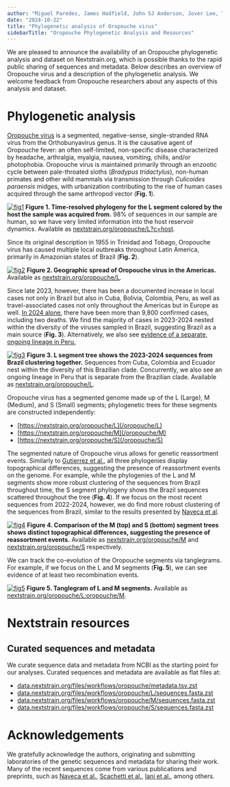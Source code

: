 ```yaml
---
author: "Miguel Paredes, James Hadfield, John SJ Anderson, Jover Lee, Trevor Bedford"
date: "2024-10-22"
title: "Phylogenetic analysis of Oropouche virus"
sidebarTitle: "Oropouche Phylogenetic Analysis and Resources"
---
```


We are pleased to announce the availability of an Oropouche phylogenetic analysis and dataset on Nextstrain.org, which is possible thanks to the rapid public sharing of sequences and metadata. Below describes an overview of Oropouche virus and a description of the phylogenetic analysis. We welcome feedback from Oropouche researchers about any aspects of this analysis and dataset.

# Phylogenetic analysis

[Oropouche virus](https://www.sciencedirect.com/science/article/pii/S016817022400011X#sec0003) is a segmented, negative-sense, single-stranded RNA virus from the Orthobunyavirus genus. It is the causative agent of Oropouche fever: an often self-limited, non-specific disease characterized by headache, arthralgia, myalgia, nausea, vomiting, chills, and/or photophobia. Oropouche virus is maintained primarily through an enzootic cycle between pale-throated sloths (_Bradypus tridactylus_), non-human primates and other wild mammals via transmission through _Culicoides paraensis_ midges, with urbanization contributing to the rise of human cases acquired through the same arthropod vector (**Fig. 1**).

[![fig1](/blog/img/oropouche_host_view.png)](/oropouche/L?c=host)
**Figure 1.  Time-resolved phylogeny for the L segment colored by the host the sample was acquired from.** 98% of sequences in our sample are human, so we have very limited information into the host reservoir dynamics. Available as [nextstrain.org/oropouche/L?c=host](/oropouche/L?c=host).

Since its original description in 1955 in Trinidad and Tobago, Oropouche virus has caused multiple local outbreaks throughout Latin America, primarily in Amazonian states of Brazil (**Fig. 2**).

[![fig2](/blog/img/oropouche_country_map.png)](/oropouche/L)
**Figure 2. Geographic spread of Oropouche virus in the Americas.** Available as [nextstrain.org/oropouche/L](/oropouche/L).

Since late 2023, however, there has been a documented increase in local cases not only in Brazil but also in Cuba, Bolivia, Colombia, Peru, as well as travel-associated cases not only throughout the Americas but in Europe as well. [In 2024 alone](https://www.paho.org/en/documents/epidemiological-update-oropouche-americas-region-6-september-2024), there have been more than 9,800 confirmed cases, including two deaths. We find the majority of cases in 2023-2024 nested within the diversity of the viruses sampled in Brazil, suggesting Brazil as a main source (**Fig. 3**). Alternatively, we also see [evidence of a separate, ongoing lineage in Peru.](/staging/oropouche/L?f_country=Peru)

[![fig3](/blog/img/oropouche_recent_seqs.png)](/oropouche/L)
**Figure 3. L segment tree shows the 2023-2024 sequences from Brazil clustering together.** Sequences from Cuba, Colombia and Ecuador nest within the diversity of this Brazilian clade. Concurrently, we also see an ongoing lineage in Peru that is separate from the Brazilian clade. Available as [nextstrain.org/oropouche/L](/oropouche/L).

Oropouche virus has a segmented genome made up of the L (Large), M (Medium), and S (Small) segments; phylogenetic trees for these segments are constructed independently:
- [https://nextstrain.org/oropouche/L](/oropouche/L)
- [https://nextstrain.org/oropouche/M](/oropouche/M)
- [https://nextstrain.org/oropouche/S](/oropouche/S)

The segmented nature of Oropouche virus allows for genetic reassortment events. Similarly to [Gutierrez et al.](https://pmc.ncbi.nlm.nih.gov/articles/PMC7022353/), all three phylogenies display topographical differences, suggesting the presence of reassortment events on the genome. For example, while the phylogenies of the L and M segments show more robust clustering of the sequences from Brazil throughout time, the S segment phylogeny shows the Brazil sequences scattered throughout the tree  (**Fig. 4**). If we focus on the most recent sequences from 2022-2024, however, we do find more robust clustering of the sequences from Brazil, similar to the results presented by [Naveca et al](https://www.nature.com/articles/s41591-024-03300-3).

[![fig4](/blog/img/oropouche_s_and_m_segment.png)](/oropouche/M)
**Figure 4. Comparison of the M (top) and S (bottom) segment trees shows distinct topographical differences, suggesting the presence of reassortment events.** Available as [nextstrain.org/oropouche/M](/oropouche/M) and [nextstrain.org/oropouche/S](/oropouche/S) respectively.

We can track the co-evolution of the Oropouche segments via tanglegrams. For example, if we focus on the L and M segments (**Fig. 5**), we can see evidence of at least two recombination events.

[![fig5](/blog/img/oropouche_tanglegram.png)](/oropouche/L:oropouche/M)
**Figure 5. Tanglegram of L and M segments.** Available as [nextstrain.org/oropouche/L:oropouche/M](/oropouche/L:oropouche/M).

# Nextstrain resources

## Curated sequences and metadata

We curate sequence data and metadata from NCBI as the starting point for our analyses. Curated sequences and metadata are available as flat files at:

* [data.nextstrain.org/files/workflows/oropouche/metadata.tsv.zst](https://data.nextstrain.org/files/workflows/oropouche/metadata.tsv.zst)
* [data.nextstrain.org/files/workflows/oropouche/L/sequences.fasta.zst](https://data.nextstrain.org/files/workflows/oropouche/L/sequences.fasta.zst)
* [data.nextstrain.org/files/workflows/oropouche/M/sequences.fasta.zst](https://data.nextstrain.org/files/workflows/oropouche/M/sequences.fasta.zst)
* [data.nextstrain.org/files/workflows/oropouche/S/sequences.fasta.zst](https://data.nextstrain.org/files/workflows/oropouche/S/sequences.fasta.zst)


# Acknowledgements

We gratefully acknowledge the authors, originating and submitting laboratories of the genetic sequences and metadata for sharing their work. Many of the recent sequences come from various publications and preprints, such as [Naveca et al.](https://www.nature.com/articles/s41591-024-03300-3), [Scachetti et al.](https://www.medrxiv.org/content/10.1101/2024.07.27.24310296v1.full), [Iani et al.](https://www.medrxiv.org/content/10.1101/2024.08.02.24311415v2.full), among others.
